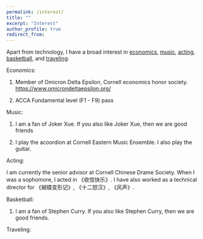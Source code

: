 ```yaml
---
permalink: /interest/
title: ""
excerpt: "Interest"
author_profile: true
redirect_from: 
---
```


Apart from technology, I have a broad interest in [economics](#economics), [music](#music), [acting](#acting), [basketball](#basketball), and [traveling](#traveling).

<a name="economics">Economics: </a>

1. Member of Omicron Delta Epsilon, Cornell economics honor society.   https://www.omicrondeltaepsilon.org/

2. ACCA Fundamental level (F1 - F9) pass

<a name="music">Music: </a>
1. I am a fan of Joker Xue. If you also like Joker Xue, then we are good friends


2. I play the acoordion at Cornell Eastern Music Ensemble. I also play the guitar.


<a name="acting">Acting: </a>


I am currently the senior advisor at Cornell Chinese Drame Society. When I was a sophomore, I acted in 《收信快乐》. I have also worked as a technical director for 《蝴蝶变形记》, 《十二怒汉》, 《风声》.



<a name="basketball">Basketball: </a>

1. I am a fan of Stephen Curry. If you also like Stephen Curry, then we are good friends.


<a name="traveling">Traveling: </a>

